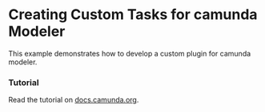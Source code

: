 Creating Custom Tasks for camunda Modeler
=========================================

This example demonstrates how to develop a custom plugin for camunda modeler.

### Tutorial

Read the tutorial on [docs.camunda.org][1].

[1]: http://docs.camunda.org/latest/real-life/how-to/#modeler-creating-custom-tasks-for-camunda-modeler

